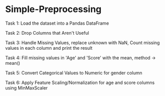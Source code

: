 # Simple-Preprocessing

Task 1: Load the dataset into a Pandas DataFrame

Task 2: Drop Columns that Aren't Useful

Task 3: Handle Missing Values, replace unknown with NaN, Count missing values in each column and print the result

Task 4: Fill missing values in 'Age' and 'Score' with the mean, method -> mean()

Task 5: Convert Categorical Values to Numeric for gender column

Task 6: Apply Feature Scaling/Normalization for age and score columns using MinMaxScaler
